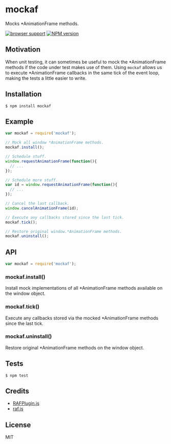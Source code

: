 # mockaf

Mocks *AnimationFrame methods.

[![browser support](https://ci.testling.com/tanem/mockaf.png)](https://ci.testling.com/tanem/mockaf)
[![NPM version](https://badge.fury.io/js/mockaf.svg)](http://badge.fury.io/js/mockaf)

## Motivation

When unit testing, it can sometimes be useful to mock the *AnimationFrame methods if the code under test makes use of them. Using `mockaf` allows us to execute *AnimationFrame callbacks in the same tick of the event loop, making the tests a little easier to write.

## Installation

```
$ npm install mockaf
```

## Example

```js
var mockaf = require('mockaf');

// Mock all window *AnimationFrame methods.
mockaf.install();

// Schedule stuff.
window.requestAnimationFrame(function(){
  // ...
});

// Schedule more stuff.
var id = window.requestAnimationFrame(function(){
  // ...
});

// Cancel the last callback.
window.cancelAnimationFrame(id);

// Execute any callbacks stored since the last tick.
mockaf.tick();

// Restore original window.*AnimationFrame methods.
mockaf.uninstall();
```

## API

```js
var mockaf = require('mockaf');
```

### mockaf.install()

Install mock implementations of all *AnimationFrame methods available on the window object.

### mockaf.tick()

Execute any callbacks stored via the mocked *AnimationFrame methods since the last tick.

### mockaf.uninstall()

Restore original *AnimationFrame methods on the window object.

## Tests

```
$ npm test
```

## Credits

* [RAFPlugin.js](https://gist.github.com/ischenkodv/43934774f4509fcb5791)
* [raf.js](https://gist.github.com/rwaldron/1058681)

## License

MIT